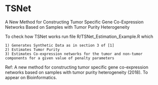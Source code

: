 # TSNet

A New Method for Constructing Tumor Specific Gene Co-Expression Networks Based on Samples with Tumor Purity Heterogeneity 
 
To check how TSNet works run file R/TSNet_Estimation_Example.R which

    1) Generates Synthetic Data as in section 3 of [1]
    2) Estimates Tumor Purity
    3) Estimates Co-expression networks for the tumor and non-tumor components for a given value of penalty parameters
                


Ref: A new method for constructing tumor specific gene co-expression networks based on samples with tumor purity heterogeneity (2018). To appear on Bioinformatics.

